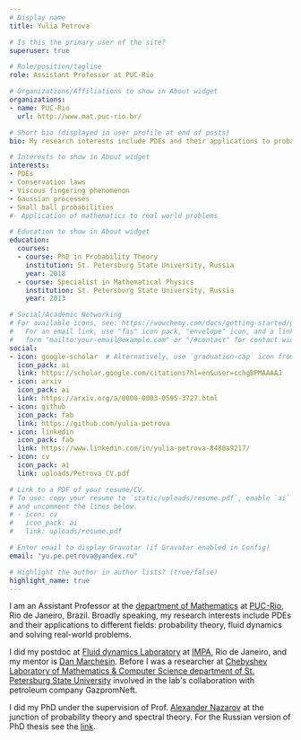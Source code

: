```yaml
---
# Display name
title: Yulia Petrova

# Is this the primary user of the site?
superuser: true

# Role/position/tagline
role: Assistant Professor at PUC-Rio

# Organizations/Affiliations to show in About widget
organizations:
- name: PUC-Rio
  url: http://www.mat.puc-rio.br/

# Short bio (displayed in user profile at end of posts)
bio: My research interests include PDEs and their applications to probability theory, fluid dynamics and applications.

# Interests to show in About widget
interests:
- PDEs 
- Conservation laws
- Viscous fingering phenomenon
- Gaussian processes 
- Small ball probabilities
#- Application of mathematics to real world problems

# Education to show in About widget
education:
  courses:
  - course: PhD in Probability Theory
    institution: St. Petersburg State University, Russia
    year: 2018
  - course: Specialist in Mathematical Physics
    institution: St. Petersburg State University, Russia
    year: 2013

# Social/Academic Networking
# For available icons, see: https://wowchemy.com/docs/getting-started/page-builder/#icons
#   For an email link, use "fas" icon pack, "envelope" icon, and a link in the
#   form "mailto:your-email@example.com" or "/#contact" for contact widget.
social:
- icon: google-scholar  # Alternatively, use `graduation-cap` icon from `fas` icon pack
  icon_pack: ai
  link: https://scholar.google.com/citations?hl=en&user=cchgBPMAAAAJ
- icon: arxiv
  icon_pack: ai
  link: https://arxiv.org/a/0000-0003-0595-3727.html
- icon: github
  icon_pack: fab
  link: https://github.com/yulia-petrova
- icon: linkedin
  icon_pack: fab
  link: https://www.linkedin.com/in/yulia-petrova-8480a9217/
- icon: cv
  icon_pack: ai
  link: uploads/Petrova_CV.pdf

# Link to a PDF of your resume/CV.
# To use: copy your resume to `static/uploads/resume.pdf`, enable `ai` icons in `params.toml`, 
# and uncomment the lines below.
# - icon: cv
#   icon_pack: ai
#   link: uploads/resume.pdf

# Enter email to display Gravatar (if Gravatar enabled in Config)
email: "yu.pe.petrova@yandex.ru"

# Highlight the author in author lists? (true/false)
highlight_name: true
---
```


I am an Assistant Professor at the [department of Mathematics](http://www.mat.puc-rio.br/) at [PUC-Rio](http://www.mat.puc-rio.br/), Rio de Janeiro, Brazil. Broadly speaking, my research interests include PDEs and their applications to different fields: probability theory, fluid dynamics and solving real-world problems.

I did my postdoc at [Fluid dynamics Laboratory](https://fluid.impa.br/Home) at [IMPA](https://impa.br/en_US/), Rio de Janeiro, and my mentor is [Dan Marchesin](https://web.archive.org/web/20210815113601/https://marchesi.impa.br/Home). Before I was a researcher at [Chebyshev Laboratory of Mathematics & Computer Science department of St. Petersburg State University](https://chebyshev.spbu.ru/) involved in the lab's collaboration with petroleum company GazpromNeft.

I did my PhD under the supervision of Prof. [Alexander Nazarov](https://www.researchgate.net/scientific-contributions/Alexander-I-Nazarov-53574797) at the junction of probability theory and spectral theory. For the Russian version of PhD thesis see the [link](https://www.pdmi.ras.ru/pdmi/system/files/dissertations/dissertation_PETROVA_2018-07-09.pdf).

<!--
{{< icon name="download" pack="fas" >}} Download my {{< staticref "uploads/demo_resume.pdf" "newtab" >}}resumé{{< /staticref >}}.
-->
